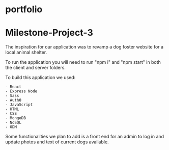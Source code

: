 # portfolio
# Milestone-Project-3


The inspiration for our application was to revamp a dog foster website for a local animal shelter.

To run the application you will need to run "npm i" and "npm start" in both the client and server folders.

To build this application we used:

    - React
    - Express Node
    - Sass
    - Auth0
    - JavaScript
    - HTML
    - CSS
    - MongoDB
    - NoSQL
    - ODM

Some functionalities we plan to add is a front end for an admin to log in and update photos and text of current dogs available.
